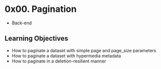 # 0x00. Pagination
- Back-end

## Learning Objectives

- How to paginate a dataset with simple page and page_size parameters
- How to paginate a dataset with hypermedia metadata
- How to paginate in a deletion-resilient manner
